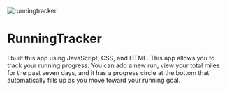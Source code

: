![runningtracker](https://user-images.githubusercontent.com/47950900/179060786-464e7c92-cc64-4024-9710-33ce4954ad04.jpg)


# RunningTracker
I built this app using JavaScript, CSS, and HTML. This app allows you to track your running progress. You can add a new run, view your total miles
for the past seven days, and it has a progress circle at the bottom that automatically fills up as you move toward your running goal. 
